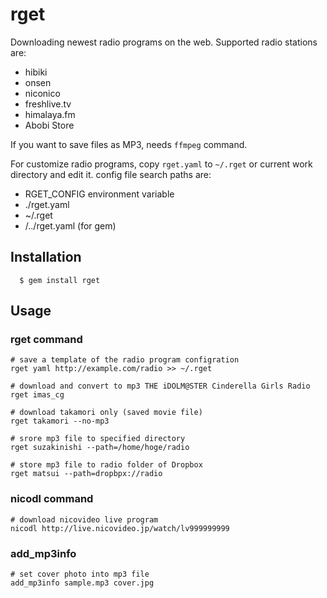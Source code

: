 # rget

Downloading newest radio programs on the web. Supported radio stations are:

* hibiki
* onsen
* niconico
* freshlive.tv
* himalaya.fm
* Abobi Store

If you want to save files as MP3, needs `ffmpeg` command.

For customize radio programs, copy `rget.yaml` to `~/.rget` or current work directory and edit it. config file search paths are:

* RGET\_CONFIG environment variable
* ./rget.yaml
* ~/.rget
* <command path>/../rget.yaml (for gem)

## Installation
```
  $ gem install rget
```
## Usage
### rget command
```
# save a template of the radio program configration
rget yaml http://example.com/radio >> ~/.rget

# download and convert to mp3 THE iDOLM@STER Cinderella Girls Radio
rget imas_cg

# download takamori only (saved movie file)
rget takamori --no-mp3

# srore mp3 file to specified directory
rget suzakinishi --path=/home/hoge/radio

# store mp3 file to radio folder of Dropbox
rget matsui --path=dropbpx://radio
```
### nicodl command
```
# download nicovideo live program
nicodl http://live.nicovideo.jp/watch/lv999999999
```
### add\_mp3info
```
# set cover photo into mp3 file
add_mp3info sample.mp3 cover.jpg
```
